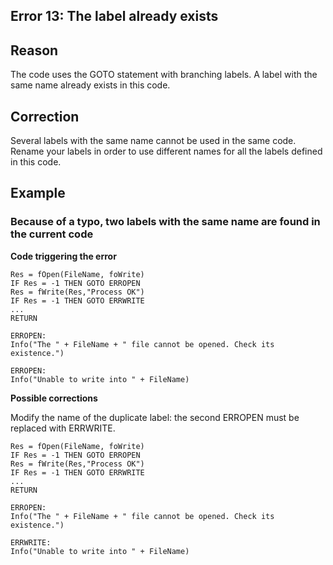 
## Error 13: The label already exists
			



<a name="NOTE1"></a>
<a name="NOTE1_1"></a>


## Reason
<a name="reason_ELTTEXTE000082"></a>
The code uses the GOTO statement with branching labels. A label with the same name already exists in this code.

<a name="NOTE2"></a>
<a name="NOTE2_1"></a>


## Correction
<a name="correction_ELTTEXTE000106"></a>
Several labels with the same name cannot be used in the same code. Rename your labels in order to use different names for all the labels defined in this code.

<a name="NOTE3"></a>
<a name="NOTE3_1"></a>


## Example
<a name="example_ELTTEXTE000130"></a>


### Because of a typo, two labels with the same name are found in the current code
<a name="because_typo_two_labels_with_the_same_name_are_found_the_current_code_ELTPARAGRAPHE000025"></a>

**Code triggering the error**


```wl
Res = fOpen(FileName, foWrite)
IF Res = -1 THEN GOTO ERROPEN
Res = fWrite(Res,"Process OK")
IF Res = -1 THEN GOTO ERRWRITE
...
RETURN
 
ERROPEN: 
Info("The " + FileName + " file cannot be opened. Check its existence.")
 
ERROPEN: 
Info("Unable to write into " + FileName)
```


**Possible corrections**

Modify the name of the duplicate label: the second ERROPEN must be replaced with ERRWRITE.


```wl
Res = fOpen(FileName, foWrite)
IF Res = -1 THEN GOTO ERROPEN
Res = fWrite(Res,"Process OK")
IF Res = -1 THEN GOTO ERRWRITE
...
RETURN
 
ERROPEN: 
Info("The " + FileName + " file cannot be opened. Check its existence.")
 
ERRWRITE: 
Info("Unable to write into " + FileName)
```



